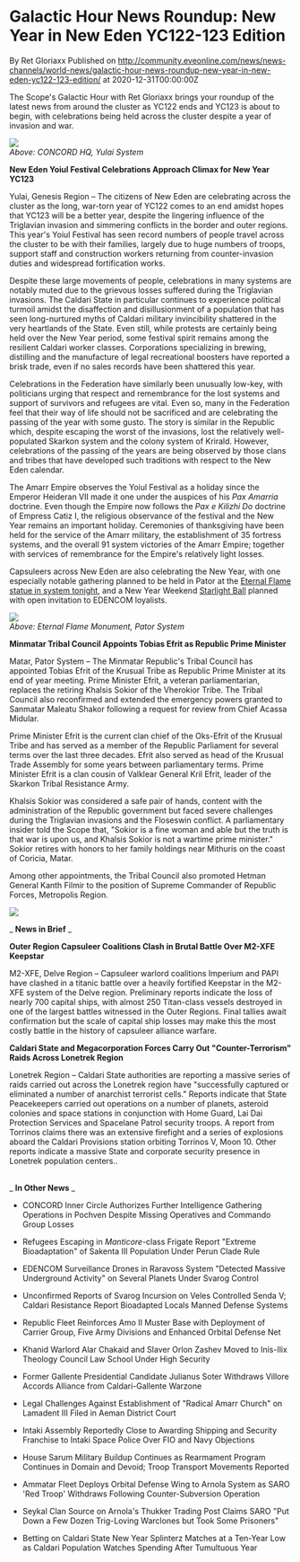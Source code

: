 # Galactic Hour News Roundup: New Year in New Eden YC122-123 Edition
By Ret Gloriaxx
Published on http://community.eveonline.com/news/news-channels/world-news/galactic-hour-news-roundup-new-year-in-new-eden-yc122-123-edition/ at 2020-12-31T00:00:00Z

The Scope's Galactic Hour with Ret Gloriaxx brings your roundup of the latest news from around the cluster as YC122 ends and YC123 is about to begin, with celebrations being held across the cluster despite a year of invasion and war.

![](https://web.ccpgamescdn.com/fiction/eveonline/worldnews/images/yulai_concord_hq.png)  
_Above: CONCORD HQ, Yulai System_

**New Eden Yoiul Festival Celebrations Approach Climax for New Year YC123**

Yulai, Genesis Region – The citizens of New Eden are celebrating across the cluster as the long, war-torn year of YC122 comes to an end amidst hopes that YC123 will be a better year, despite the lingering influence of the Triglavian invasion and simmering conflicts in the border and outer regions. This year's Yoiul Festival has seen record numbers of people travel across the cluster to be with their families, largely due to huge numbers of troops, support staff and construction workers returning from counter-invasion duties and widespread fortification works.

Despite these large movements of people, celebrations in many systems are notably muted due to the grievous losses suffered during the Triglavian invasions. The Caldari State in particular continues to experience political turmoil amidst the disaffection and disillusionment of a population that has seen long-nurtured myths of Caldari military invincibility shattered in the very heartlands of the State. Even still, while protests are certainly being held over the New Year period, some festival spirit remains among the resilient Caldari worker classes. Corporations specializing in brewing, distilling and the manufacture of legal recreational boosters have reported a brisk trade, even if no sales records have been shattered this year.

Celebrations in the Federation have similarly been unusually low-key, with politicians urging that respect and remembrance for the lost systems and support of survivors and refugees are vital. Even so, many in the Federation feel that their way of life should not be sacrificed and are celebrating the passing of the year with some gusto. The story is similar in the Republic which, despite escaping the worst of the invasions, lost the relatively well-populated Skarkon system and the colony system of Krirald. However, celebrations of the passing of the years are being observed by those clans and tribes that have developed such traditions with respect to the New Eden calendar.

The Amarr Empire observes the Yoiul Festival as a holiday since the Emperor Heideran VII made it one under the auspices of his _Pax Amarria_ doctrine. Even though the Empire now follows the _Pax e Kilizhi Do_ doctrine of Empress Catiz I, the religious observance of the festival and the New Year remains an important holiday. Ceremonies of thanksgiving have been held for the service of the Amarr military, the establishment of 35 fortress systems, and the overall 91 system victories of the Amarr Empire; together with services of remembrance for the Empire's relatively light losses.

Capsuleers across New Eden are also celebrating the New Year, with one especially notable gathering planned to be held in Pator at the [Eternal Flame statue in system tonight](https://forums.eveonline.com/t/event-new-year-fireworks-at-eternal-flame/287151), and a New Year Weekend [Starlight Ball](https://forums.eveonline.com/t/starlight-new-year-s-ball-yc-123/283580) planned with open invitation to EDENCOM loyalists.

![](https://web.ccpgamescdn.com/fiction/eveonline/worldnews/images/eternal_flame_pator.png)  
_Above: Eternal Flame Monument, Pator System_

**Minmatar Tribal Council Appoints Tobias Efrit as Republic Prime Minister**

Matar, Pator System – The Minmatar Republic's Tribal Council has appointed Tobias Efrit of the Krusual Tribe as Republic Prime Minister at its end of year meeting. Prime Minister Efrit, a veteran parliamentarian, replaces the retiring Khalsis Sokior of the Vherokior Tribe. The Tribal Council also reconfirmed and extended the emergency powers granted to Sanmatar Maleatu Shakor following a request for review from Chief Acassa Midular.

Prime Minister Efrit is the current clan chief of the Oks-Efrit of the Krusual Tribe and has served as a member of the Republic Parliament for several terms over the last three decades. Efrit also served as head of the Krusual Trade Assembly for some years between parliamentary terms. Prime Minister Efrit is a clan cousin of Valklear General Kril Efrit, leader of the Skarkon Tribal Resistance Army.

Khalsis Sokior was considered a safe pair of hands, content with the administration of the Republic government but faced severe challenges during the Triglavian invasions and the Floseswin conflict. A parliamentary insider told the Scope that, "Sokior is a fine woman and able but the truth is that war is upon us, and Khalsis Sokior is not a wartime prime minister." Sokior retires with honors to her family holdings near Mithuris on the coast of Coricia, Matar.

Among other appointments, the Tribal Council also promoted Hetman General Kanth Filmir to the position of Supreme Commander of Republic Forces, Metropolis Region.

![](https://web.ccpgamescdn.com/fiction/eveonline/organizations/31_128_2.png)

_ **News in Brief** _

**Outer Region Capsuleer Coalitions Clash in Brutal Battle Over M2-XFE Keepstar**

M2-XFE, Delve Region – Capsuleer warlord coalitions Imperium and PAPI have clashed in a titanic battle over a heavily fortified Keepstar in the M2-XFE system of the Delve region. Preliminary reports indicate the loss of nearly 700 capital ships, with almost 250 Titan-class vessels destroyed in one of the largest battles witnessed in the Outer Regions. Final tallies await confirmation but the scale of capital ship losses may make this the most costly battle in the history of capsuleer alliance warfare.

**Caldari State and Megacorporation Forces Carry Out "Counter-Terrorism" Raids Across Lonetrek Region**

Lonetrek Region – Caldari State authorities are reporting a massive series of raids carried out across the Lonetrek region have "successfully captured or eliminated a number of anarchist terrorist cells." Reports indicate that State Peacekeepers carried out operations on a number of planets, asteroid colonies and space stations in conjunction with Home Guard, Lai Dai Protection Services and Spacelane Patrol security troops. A report from Torrinos claims there was an extensive firefight and a series of explosions aboard the Caldari Provisions station orbiting Torrinos V, Moon 10. Other reports indicate a massive State and corporate security presence in Lonetrek population centers..  
 &nbsp;

_ **In Other News** _

- CONCORD Inner Circle Authorizes Further Intelligence Gathering Operations in Pochven Despite Missing Operatives and Commando Group Losses

- Refugees Escaping in _Manticore_-class Frigate Report "Extreme Bioadaptation" of Sakenta III Population Under Perun Clade Rule

- EDENCOM Surveillance Drones in Raravoss System "Detected Massive Underground Activity" on Several Planets Under Svarog Control

- Unconfirmed Reports of Svarog Incursion on Veles Controlled Senda V; Caldari Resistance Report Bioadapted Locals Manned Defense Systems

- Republic Fleet Reinforces Amo II Muster Base with Deployment of Carrier Group, Five Army Divisions and Enhanced Orbital Defense Net

- Khanid Warlord Alar Chakaid and Slaver Orlon Zashev Moved to Inis-Ilix Theology Council Law School Under High Security

- Former Gallente Presidential Candidate Julianus Soter Withdraws Villore Accords Alliance from Caldari-Gallente Warzone

- Legal Challenges Against Establishment of "Radical Amarr Church" on Lamadent III Filed in Aeman District Court

- Intaki Assembly Reportedly Close to Awarding Shipping and Security Franchise to Intaki Space Police Over FIO and Navy Objections

- House Sarum Military Buildup Continues as Rearmament Program Continues in Domain and Devoid; Troop Transport Movements Reported

- Ammatar Fleet Deploys Orbital Defense Wing to Arnola System as SARO 'Red Troop' Withdraws Following Counter-Subversion Operation

- Seykal Clan Source on Arnola's Thukker Trading Post Claims SARO "Put Down a Few Dozen Trig-Loving Warclones but Took Some Prisoners"

- Betting on Caldari State New Year Splinterz Matches at a Ten-Year Low as Caldari Population Watches Spending After Tumultuous Year

&nbsp;

